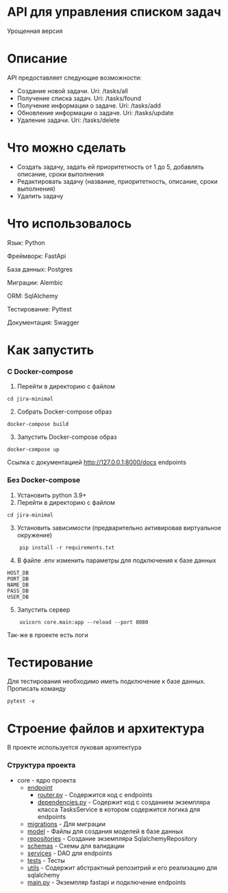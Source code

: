 # API для управления списком задач
Урощенная версия

# Описание
API предоставляет следующие возможности:
- Создание новой задачи. Uri: /tasks/all
- Получение списка задач. Uri: /tasks/found
- Получение информации о задаче. Uri: /tasks/add
- Обновление информации о задаче. Uri: /tasks/update
- Удаление задачи. Uri: /tasks/delete

# Что можно сделать
- Создать задачу, задать ей приоритетность от 1 до 5, добавлять описание, сроки выполнения
- Редактировать задачу (название, приоритетность, описание, сроки выполнения)
- Удалить задачу
 
# Что использовалось
Язык: Python

Фреймворк: FastApi

База данных: Postgres

Миграции: Alembic

ORM: SqlAlchemy

Тестирование: Pyttest

Документация: Swagger

# Как запустить
### С Docker-compose
1. Перейти в директорию с файлом
```commandline
cd jira-minimal
``` 
2. Собрать Docker-compose образ
```commandline
docker-compose build
```
3. Запустить Docker-compose образ
```commandline
docker-compose up
```
Cсылка с документацией http://127.0.0.1:8000/docs endpoints

### Без  Docker-compose
1. Установить python 3.9+
2. Перейти в директорию с файлом
```commandline
cd jira-minimal
```
3. Установить зависимости (предварительно активировав виртуальное окружение)
```commandline
    pip install -r requirements.txt
```
4. В файле .env изменить параметры для подключения к базе данных
```commandline
HOST_DB
PORT_DB
NAME_DB
PASS_DB
USER_DB
```
5. Запустить сервер
```commandline
    uvicorn core.main:app --reload --port 8080
```

Так-же в проекте есть логи

# Тестирование
Для тестирования необходимо иметь подключение к базе данных.
Прописать команду
```commandline
pytest -v
```
# Строение файлов и архитектура
В проекте используется луковая архитектура
### Структура проекта

- core - ядро проекта
  -  [endpoint](core%2Fendpoint)
      - [router.py](core%2Fendpoint%2Frouter.py)  - Содержится код с endpoints
      - [dependencies.py](core%2Fendpoint%2Fdependencies.py) - Содержит код с созданием экземпляра класса TasksService в котором содержится логика для endpoints 
  - [migrations](core%2Fmigrations) - Для миграции
  - [model](core%2Fmodel) - Файлы для создания моделей в базе данных 
  - [repositories](core%2Frepositories) - Создание экземпляра SqlalchemyRepository
  - [schemas](core%2Fschemas) - Схемы для валидации
  - [services](core%2Fservices) - DAO для endpoints
  - [tests](core%2Ftests) - Тесты
  - [utils](core%2Futils) - Содержит абстрактный репозитрий и его реализацию для sqlalchemy
  - [main.py](core%2Fmain.py) - Экземпляр fastapi и подключение endpoints
 
